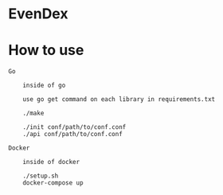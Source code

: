 # EvenDex

# How to use

    Go

        inside of go
        
        use go get command on each library in requirements.txt
        
        ./make
        
        ./init conf/path/to/conf.conf
        ./api conf/path/to/conf.conf
        
    Docker
    
        inside of docker
        
        ./setup.sh
        docker-compose up
